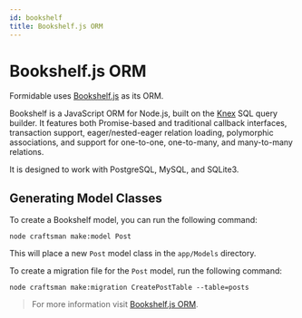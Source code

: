 ```yaml
---
id: bookshelf
title: Bookshelf.js ORM
---
```


# Bookshelf.js ORM

Formidable uses [Bookshelf.js](http://bookshelfjs.org/) as its ORM.

Bookshelf is a JavaScript ORM for Node.js, built on the [Knex](http://knexjs.org/) SQL query builder. It features both Promise-based and traditional callback interfaces, transaction support, eager/nested-eager relation loading, polymorphic associations, and support for one-to-one, one-to-many, and many-to-many relations.

It is designed to work with PostgreSQL, MySQL, and SQLite3.

## Generating Model Classes

To create a Bookshelf model, you can run the following command:

```
node craftsman make:model Post
```

This will place a new `Post` model class in the `app/Models` directory.

To create a migration file for the `Post` model, run the following command:

```
node craftsman make:migration CreatePostTable --table=posts
```

> For more information visit [Bookshelf.js ORM](http://bookshelfjs.org/).
